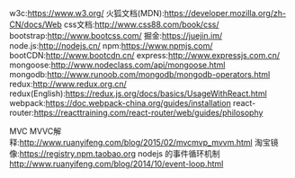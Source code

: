 w3c:https://www.w3.org/
火狐文档(MDN):https://developer.mozilla.org/zh-CN/docs/Web
css文档:http://www.css88.com/book/css/
bootstrap:http://www.bootcss.com/
掘金:https://juejin.im/
node.js:http://nodejs.cn/
npm:https://www.npmjs.com/
bootCDN:http://www.bootcdn.cn/
express:http://www.expressjs.com.cn/
mongoose:http://www.nodeclass.com/api/mongoose.html
mongodb:http://www.runoob.com/mongodb/mongodb-operators.html
redux:http://www.redux.org.cn/
redux(English):https://redux.js.org/docs/basics/UsageWithReact.html
webpack:https://doc.webpack-china.org/guides/installation
react-router:https://reacttraining.com/react-router/web/guides/philosophy


MVC  MVVC解释:http://www.ruanyifeng.com/blog/2015/02/mvcmvp_mvvm.html
淘宝镜像:https://registry.npm.taobao.org
nodejs 的事件循环机制 http://www.ruanyifeng.com/blog/2014/10/event-loop.html
